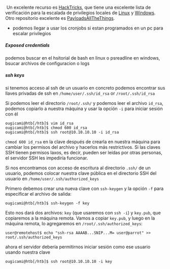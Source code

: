  Un excelente recurso es [HackTricks](https://book.hacktricks.xyz/), que tiene una excelente lista de verificación para la escalada de privilegios locales de [Linux](https://book.hacktricks.xyz/linux-unix/linux-privilege-escalation-checklist) y [Windows](https://book.hacktricks.xyz/windows/checklist-windows-privilege-escalation). Otro repositorio excelente es [PayloadsAllTheThings](https://github.com/swisskyrepo/PayloadsAllTheThings).


* podemos llegar a usar los cronjobs si estan programados en un pc  para escalar privilegios

##### Exposed credentials
podemos buscar en el hsitorial de bash en linux o psreadline en windows, bsucar archivos de configuracion o logs

##### ssh keys

si tenemos acceso al ssh de un usuario en concreto podemos encontrar sus llaves privadas de ssh en `/home/user/.ssh/id_rsa` or `/root/.ssh/id_rsa` 

Si podemos leer el directorio `/root/.ssh/` y podemos leer el archivo `id_rsa`, podemos copiarlo a nuestra máquina y usar la opción `-i` para iniciar sesión con él

```
ougicami@htb[/htb]$ vim id_rsa
ougicami@htb[/htb]$ chmod 600 id_rsa
ougicami@htb[/htb]$ ssh root@10.10.10.10 -i id_rsa

```

`chmod 600 id_rsa` en la clave después de crearla en nuestra máquina para cambiar los permisos del archivo y hacerlos más restrictivos. Si las claves SSH tienen permisos laxos, es decir, pueden ser leídas por otras personas, el servidor SSH les impediría funcionar.

Si nos encontramos con acceso de escritura al directorio `.ssh/` de un usuario, podemos colocar nuestra clave pública en el directorio SSH del usuario en `/home/user/.ssh/authorized_keys`

Primero debemos crear una nueva clave con `ssh-keygen` y la opción `-f` para especificar el archivo de salida:

```
ougicami@htb[/htb]$ ssh-keygen -f key
```
Esto nos dará dos archivos: `key` (que usaremos con `ssh -i`) y `key.pub`, que copiaremos a la máquina remota. Vamos a copiar `key.pub`, y luego en la máquina remota, lo agregaremos en `/root/.ssh/authorized_keys`:

```
user@remotehost$ echo "ssh-rsa AAAAB...SNIP...M= user@parrot" >> root/.ssh/authorized_keys
```

ahora el servidor debería permitirnos iniciar sesión como ese usuario usando nuestra clave 
```
ougicami@htb[/htb]$ ssh root@10.10.10.10 -i key
```
